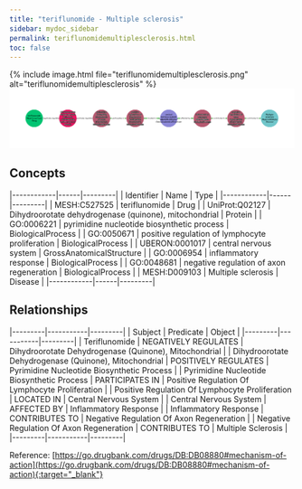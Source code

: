 ```yaml
---
title: "teriflunomide - Multiple sclerosis"
sidebar: mydoc_sidebar
permalink: teriflunomidemultiplesclerosis.html
toc: false 
---
```


{% include image.html file="teriflunomidemultiplesclerosis.png" alt="teriflunomidemultiplesclerosis" %}![Path Visualization](/images/teriflunomidemultiplesclerosis.png)

## Concepts

|------------|------|---------|
| Identifier | Name | Type    |
|------------|------|---------|
| MESH:C527525 | teriflunomide | Drug |
| UniProt:Q02127 | Dihydroorotate dehydrogenase (quinone), mitochondrial | Protein |
| GO:0006221 | pyrimidine nucleotide biosynthetic process | BiologicalProcess |
| GO:0050671 | positive regulation of lymphocyte proliferation | BiologicalProcess |
| UBERON:0001017 | central nervous system | GrossAnatomicalStructure |
| GO:0006954 | inflammatory response | BiologicalProcess |
| GO:0048681 | negative regulation of axon regeneration | BiologicalProcess |
| MESH:D009103 | Multiple sclerosis | Disease |
|------------|------|---------|

## Relationships

|---------|-----------|---------|
| Subject | Predicate | Object  |
|---------|-----------|---------|
| Teriflunomide | NEGATIVELY REGULATES | Dihydroorotate Dehydrogenase (Quinone), Mitochondrial |
| Dihydroorotate Dehydrogenase (Quinone), Mitochondrial | POSITIVELY REGULATES | Pyrimidine Nucleotide Biosynthetic Process |
| Pyrimidine Nucleotide Biosynthetic Process | PARTICIPATES IN | Positive Regulation Of Lymphocyte Proliferation |
| Positive Regulation Of Lymphocyte Proliferation | LOCATED IN | Central Nervous System |
| Central Nervous System | AFFECTED BY | Inflammatory Response |
| Inflammatory Response | CONTRIBUTES TO | Negative Regulation Of Axon Regeneration |
| Negative Regulation Of Axon Regeneration | CONTRIBUTES TO | Multiple Sclerosis |
|---------|-----------|---------|

Reference: [https://go.drugbank.com/drugs/DB:DB08880#mechanism-of-action](https://go.drugbank.com/drugs/DB:DB08880#mechanism-of-action){:target="_blank"}